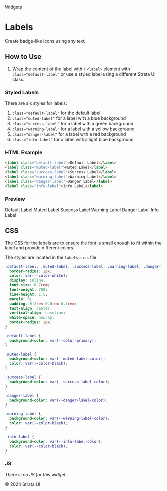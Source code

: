 <p class="section-text">Widgets</p>

# Labels

Create badge-like icons using any text.

## How to Use

1. Wrap the content of the label with a `<label>` element with `class="default-label"` or use a styled label using a different Strata UI class.

### Styled Labels

There are six styles for labels:

1. `class="default-label"` for the default label
2. `class="muted-label"` for a label with a blue background
3. `class="success-label"` for a label with a green background
4. `class="warning-label"` for a label with a yellow background
5. `class="danger-label"` for a label with a red background
6. `class="info-label"` for a label with a light blue background

### HTML Example

```html
<label class="default-label">Default Label</label>
<label class="muted-label">Muted Label</label>
<label class="success-label">Success Label</label>
<label class="warning-label">Warning Label</label>
<label class="danger-label">Danger Label</label>
<label class="info-label">Info Label</label>
```

### Preview

<div class="example-container">
<label class="default-label">Default Label</label>
<label class="muted-label">Muted Label</label>
<label class="success-label">Success Label</label>
<label class="warning-label">Warning Label</label>
<label class="danger-label">Danger Label</label>
<label class="info-label">Info Label</label>
</div>

## CSS

The CSS for the labels are to ensure the font is small enough to fit within the label and provide different colors.

The styles are located in the `labels.scss` file.

```css
.default-label, .muted-label, .success-label, .warning-label, .danger-label, .info-label {
  border-radius: 1px;
  color: var(--color-white);
  display: inline;
  font-size: 0.7rem;
  font-weight: 700;
  line-height: 1.5;
  margin: 0;
  padding: 0.2rem 0.6rem 0.3rem;
  text-align: center;
  vertical-align: baseline;
  white-space: nowrap;
  border-radius: 1px;
}

.default-label {
  background-color: var(--color-primary);
}

.muted-label {
  background-color: var(--muted-label-color);
  color: var(--color-black);
}

.success-label {
  background-color: var(--success-label-color);
}

.danger-label {
  background-color: var(--danger-label-color);
}

.warning-label {
  background-color: var(--warning-label-color);
  color: var(--color-black);
}

.info-label {
  background-color: var(--info-label-color);
  color: var(--color-black);
}
```

### JS

_There is no JS for this widget._

  <div class="footer">
    <p>&copy; 2024 Strata UI</p>
  </div>
